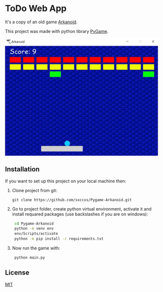 # ToDo Web App

It's a copy of an old game [Arkanoid](https://en.wikipedia.org/wiki/Arkanoid).

This project was made with python library [PyGame](https://www.pygame.org/news).

![](ReadMe/ArkanoidGif.gif)

## Installation

If you want to set up this project on your local machine then:

1. Clone project from git:
   ```git
   git clone https://github.com/sxccxs/Pygame-Arkanoid.git
   ```
2. Go to project folder, create python virtual environment, activate it and install requared packages (use backslashes if you are on windows):
   ```bash
   	cd Pygame-Arkanoid
   	python -m venv env
   	env/Scripts/activate
   	python -m pip install -r requirements.txt
   ```
3. Now run the game with:
   ```bash
   	python main.py
   ```

## License

[MIT](https://github.com/sxccxs/Pygame-Arkanoid/blob/master/LICENSE)
